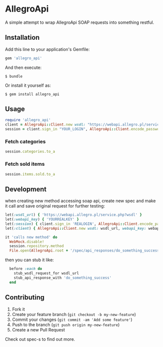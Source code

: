 # AllegroApi

A simple attempt to wrap AllegroApi SOAP requests into something restful.

## Installation

Add this line to your application's Gemfile:

```ruby
gem 'allegro_api'
```

And then execute:

    $ bundle

Or install it yourself as:

    $ gem install allegro_api

## Usage

```ruby
require 'allegro_api'
client = AllegroApi::Client.new wsdl: "https://webapi.allegro.pl/service.php?wsdl", webapi_key: "YOUR_KEY", log_level: :debug, logger: Logger.new(STDOUT)
session = client.sign_in "YOUR_LOGIN", AllegroApi::Client.encode_password("YOUR_PASSWORD")
```

### Fetch categories

```ruby
session.categories.to_a
```

### Fetch sold items

```ruby
session.items.sold.to_a
```

## Development

when creating new method accessing soap api, create new spec and make it call and save original request for further testing:

```ruby
let(:wsdl_url) { 'https://webapi.allegro.pl/service.php?wsdl' }
let(:webapi_key) { 'YOURREALKEY' }
let(:session) { client.sign_in 'REALOGIN', AllegroApi::Client.encode_password('PASSWORD') }
let(:client) { AllegroApi::Client.new wsdl: wsdl_url, webapi_key: webapi_key, logger: Logger.new(STDOUT), log_level: :debug  }

it 'calls new method' do
  WebMock.disable!
  session.repository.method
  File.open(AllegroApi.root + '/spec/api_responses/do_something_success.txt', 'w+') { |f| f.write "HTTP/1.1 200 OK\n\n" + client.last_soap_response.http.raw_body }
```

then you can stub it like:
      
```ruby
  before :each do
    stub_wsdl_request_for wsdl_url
    stub_api_response_with 'do_something_success'
  end
```

## Contributing
   
1. Fork it
2. Create your feature branch (`git checkout -b my-new-feature`)
3. Commit your changes (`git commit -am 'Add some feature'`)
4. Push to the branch (`git push origin my-new-feature`)
5. Create a new Pull Request

Check out spec-s to find out more.

